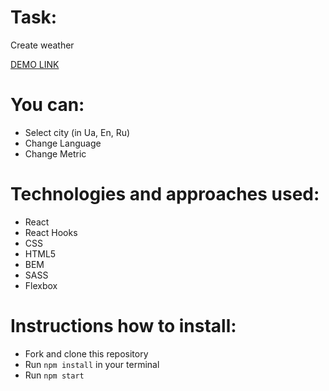 # Task:

Create weather 

[DEMO LINK](https://andriynikorych.github.io/weather_test/)

# You can:

- Select city (in Ua, En, Ru)
- Change Language
- Change Metric

# Technologies and approaches used: 

- React
- React Hooks
- CSS
- HTML5
- BEM
- SASS
- Flexbox


# Instructions how to install:

- Fork and clone this repository
- Run `npm install` in your terminal
- Run `npm start`